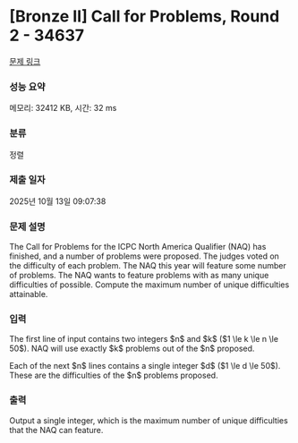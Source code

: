 # [Bronze II] Call for Problems, Round 2 - 34637 

[문제 링크](https://www.acmicpc.net/problem/34637) 

### 성능 요약

메모리: 32412 KB, 시간: 32 ms

### 분류

정렬

### 제출 일자

2025년 10월 13일 09:07:38

### 문제 설명

<p>The Call for Problems for the ICPC North America Qualifier (NAQ) has finished, and a number of problems were proposed. The judges voted on the difficulty of each problem. The NAQ this year will feature some number of problems. The NAQ wants to feature problems with as many unique difficulties of possible. Compute the maximum number of unique difficulties attainable.</p>

### 입력 

 <p>The first line of input contains two integers $n$ and $k$ ($1 \le k \le n \le 50$). NAQ will use exactly $k$ problems out of the $n$ proposed.</p>

<p>Each of the next $n$ lines contains a single integer $d$ ($1 \le d \le 50$). These are the difficulties of the $n$ problems proposed.</p>

### 출력 

 <p>Output a single integer, which is the maximum number of unique difficulties that the NAQ can feature.</p>

